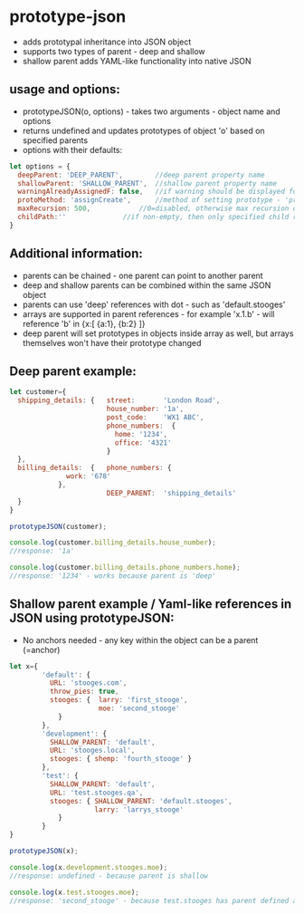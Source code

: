 # prototype-json

* adds prototypal inheritance into JSON object
* supports two types of parent - deep and shallow
* shallow parent adds YAML-like functionality into native JSON

## usage and options:

- prototypeJSON(o, options)  - takes two arguments - object name and options
- returns undefined and updates prototypes of object 'o' based on specified parents
- options with their defaults:
```js
let options = {
  deepParent: 'DEEP_PARENT',		//deep parent property name
  shallowParent: 'SHALLOW_PARENT',	//shallow parent property name
  warningAlreadyAssignedF: false,	//if warning should be displayed for already assigned child prototype
  protoMethod: 'assignCreate',		//method of setting prototype - 'proto', 'setPrototypeOf', 'assignCreate'
  maxRecursion: 500,			//0=disabled, otherwise max recursion depth to 'detect' circular references
  childPath:''				//if non-empty, then only specified child reference will be parsed
}
```

## Additional information:

- parents can be chained - one parent can point to another parent
- deep and shallow parents can be combined within the same JSON object
- parents can use 'deep' references with dot - such as 'default.stooges'
 - arrays are supported in parent references - for example 'x.1.b' - will reference 'b' in {x:[ {a:1}, {b:2} ]}
- deep parent will set prototypes in objects inside array as well, but arrays themselves won't have their prototype changed

## Deep parent example:

```js
let customer={
  shipping_details: {   street:       'London Road',
                        house_number: '1a',
                        post_code:    'WX1 ABC',
                        phone_numbers:  {
                          home: '1234',
                          office: '4321'
                        }
  },
  billing_details:  {   phone_numbers: {
			  work: '678'
			},
                        DEEP_PARENT:  'shipping_details' 
  }
}

prototypeJSON(customer);

console.log(customer.billing_details.house_number);
//response: '1a'

console.log(customer.billing_details.phone_numbers.home);
//response: '1234' - works because parent is 'deep'
```

## Shallow parent example / Yaml-like references in JSON using prototypeJSON:

* No anchors needed - any key within the object can be a parent (=anchor)

```js
let x={
        'default': {
          URL: 'stooges.com',
          throw_pies: true,
          stooges: {  larry: 'first_stooge',
                      moe: 'second_stooge'
		    }
        },
        'development': {
          SHALLOW_PARENT: 'default',
          URL: 'stooges.local',
          stooges: { shemp: 'fourth_stooge' }
        },
        'test': {
          SHALLOW_PARENT: 'default',
          URL: 'test.stooges.qa',
          stooges: { SHALLOW_PARENT: 'default.stooges',
                     larry: 'larrys_stooge'
		    } 
        }
}

prototypeJSON(x);

console.log(x.development.stooges.moe);
//response: undefined - because parent is shallow

console.log(x.test.stooges.moe);
//response: 'second_stooge' - because test.stooges has parent defined as well
```
